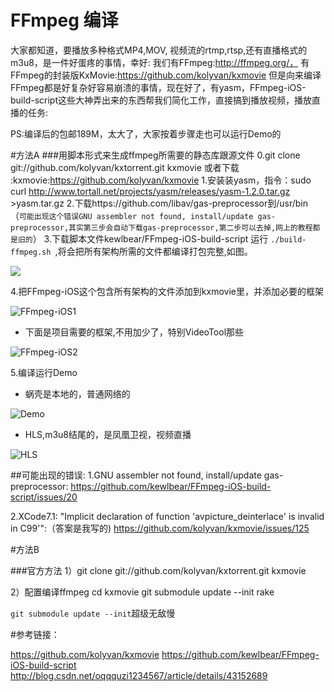 # FFmpeg 编译

大家都知道，要播放多种格式MP4,MOV, 视频流的rtmp,rtsp,还有直播格式的m3u8，是一件好蛋疼的事情，幸好:
我们有FFmpeg:http://ffmpeg.org/，
有FFmpeg的封装版KxMovie:https://github.com/kolyvan/kxmovie
但是向来编译FFmpeg都是好复杂好容易崩溃的事情，现在好了，有yasm，FFmpeg-iOS-build-script这些大神弄出来的东西帮我们简化工作，直接搞到播放视频，播放直播的任务:


PS:编译后的包邮189M，太大了，大家按着步骤走也可以运行Demo的


#方法A
###用脚本形式来生成ffmpeg所需要的静态库跟源文件
0.git clone git://github.com/kolyvan/kxtorrent.git kxmovie 或者下载 :kxmovie:https://github.com/kolyvan/kxmovie
1.安装装yasm，指令：sudo curl http://www.tortall.net/projects/yasm/releases/yasm-1.2.0.tar.gz >yasm.tar.gz
2.下载https://github.com/libav/gas-preprocessor到/usr/bin 
  （`可能出现这个错误GNU assembler not found, install/update gas-preprocessor,其实第三步会自动下载gas-preprocessor,第二步可以去掉,网上的教程都是旧的`）
3.下载脚本文件kewlbear/FFmpeg-iOS-build-script 运行 `./build-ffmpeg.sh
`,将会把所有架构所需的文件都编译打包完整,如图。

![](http://7xo1qe.com1.z0.glb.clouddn.com/git%2Fkx_thin.png)


4.把FFmpeg-iOS这个包含所有架构的文件添加到kxmovie里，并添加必要的框架


![FFmpeg-iOS1](http://7xo1qe.com1.z0.glb.clouddn.com/git%2Fkx_total.png)

-	下面是项目需要的框架,不用加少了，特别VideoTool那些

![FFmpeg-iOS2](http://7xo1qe.com1.z0.glb.clouddn.com/git%2Fkx_frameowork_s.png)

5.编译运行Demo

  -	蜗壳是本地的，普通网络的
  
![Demo](http://7xo1qe.com1.z0.glb.clouddn.com/git%2Fkx_video.png)

  -	HLS,m3u8结尾的，是凤凰卫视，视频直播
  
![HLS](http://7xo1qe.com1.z0.glb.clouddn.com/git%2Fkx_m3u8.png)


##可能出现的错误:
1.GNU assembler not found, install/update gas-preprocessor:
https://github.com/kewlbear/FFmpeg-iOS-build-script/issues/20

2.XCode7.1: "Implicit declaration of function 'avpicture_deinterlace' is invalid in C99'":（答案是我写的)
https://github.com/kolyvan/kxmovie/issues/125



#方法B

###官方方法
 1）git clone git://github.com/kolyvan/kxtorrent.git kxmovie

 2）配置编译ffmpeg
cd kxmovie
git submodule update --init
rake

`git submodule update --init`超级无敌慢

#参考链接：

https://github.com/kolyvan/kxmovie
https://github.com/kewlbear/FFmpeg-iOS-build-script
http://blog.csdn.net/oqqquzi1234567/article/details/43152689







